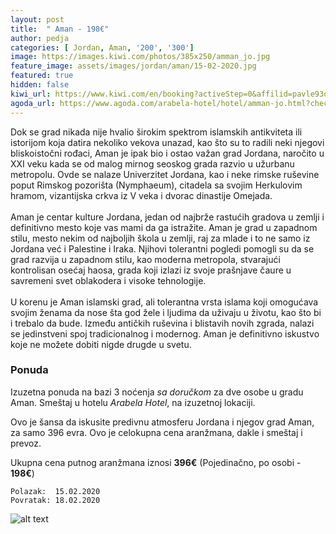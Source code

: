 ```yaml
---
layout: post
title:  " Aman - 198€"
author: pedja
categories: [ Jordan, Aman, '200', '300']
image: https://images.kiwi.com/photos/385x250/amman_jo.jpg
feature_image: assets/images/jordan/aman/15-02-2020.jpg
featured: true
hidden: false
kiwi_url: https://www.kiwi.com/en/booking?activeStep=0&affilid=pavle93odyssey&booking_token=Akfd2Ivru9c6CXll8gnbGt7Ps65EsA7nb777h1R-_u6E6muFUb21rGUDC71iONNdG-lcQesag273dKwgDPvvEK82x3JrhBosn3UMVZe951aHS6pl7h3bEwPg6ajMUTvBhKMlifqqXeycMkc9qinXAsF_-K9JYJQnSnuai-2DPSQKzN_Das-PppjjYSTT2jzcBXohCxFSTIjLEBImWL4Rhp8Nie6lxQ_jEBjBzE31y0q0isPYphhrbYxbzBdZHB8b9CwpQ-Fv_VVTYd4qEhuZaR62itdBc2TdD0ZxzzffLA3R_eAAOHUXdeD3Jh2dx7UTM2T-ptvwOrVSYyJb0NmxjUyw6fRYvEqUWoTag46_wSrFTzY0omehGky5yP3Ib-03uiRA1ZLnFrQ_HHZ_dA8Cx-MVB4jO9T6mBd_H-abi_Lnf8zM1z2xX3pSOgVHOq2lRn-a7HG5m0uUkm0lOWXehSFcBq_oIjRpkjtarmVyaDiTKUhseKd6B3n1AcPNP42vG9B_poqw_xuFiK2b1BFAxEfWzR84R1RceKKxZ5habr4vxJ_AEb4Mmpv6NDGTqlCJHni3t7EQ62p4-QE-9T6ywdL3-ECH3x4gPMe08AaweaHtojDW58j1mHHT5hMxoOBdnhUqO-83odIrrozs2sXMprpg%3D%3D&currency=eur&deeplinkId=28363686268&flightsId=0ed8065b478347869c0ead53_0-065b10db47830000ca4cf687_0-10db065b4786000020129c4b_0-0ed8065b478347869c0ead53_1&handBags=0-0&holdBags=0-0&lang=en&passengers=2&price=268&session_identifier=YbBk9Zoa8kzQyPJPaEDvG%2F52XCeFBRqj4QqlBtyutu4%3D&session_token=X%2Bgiw2RU%2Fhin7Q%2FmuoZUS0vRKgZcm5EULJVJ9tatgICaUK7TP1gmG4NSys%2BIuLNChp93hXTn7T8tsHc0cPUg46DXBNgv5m5HYaQp6w8J0qyWbvTqJF9r1EcWtaN1y3N%2FPa%2BTaPW03%2FNJGodKr95cJw6HpOlJcPyyo8vp3fgWNzr3X8gzkK26EIUOXeyHrbTDQrxeBgXjeYkt67tBe0fawC4I3X4iDNUze%2BhB3%2BsTIrvOKjLxiL45qLf%2FlQpjP6zFgBUP9OOemchMRHApg0UxI3q0fpfzfsyB2aJJlZPjsr%2BdcavqVYcHjhVEG%2F2bKXaL&token=Akfd2Ivru9c6CXll8gnbGt7Ps65EsA7nb777h1R-_u6E6muFUb21rGUDC71iONNdG-lcQesag273dKwgDPvvEK82x3JrhBosn3UMVZe951aHS6pl7h3bEwPg6ajMUTvBhKMlifqqXeycMkc9qinXAsF_-K9JYJQnSnuai-2DPSQKzN_Das-PppjjYSTT2jzcBXohCxFSTIjLEBImWL4Rhp8Nie6lxQ_jEBjBzE31y0q0isPYphhrbYxbzBdZHB8b9CwpQ-Fv_VVTYd4qEhuZaR62itdBc2TdD0ZxzzffLA3R_eAAOHUXdeD3Jh2dx7UTM2T-ptvwOrVSYyJb0NmxjUyw6fRYvEqUWoTag46_wSrFTzY0omehGky5yP3Ib-03uiRA1ZLnFrQ_HHZ_dA8Cx-MVB4jO9T6mBd_H-abi_Lnf8zM1z2xX3pSOgVHOq2lRn-a7HG5m0uUkm0lOWXehSFcBq_oIjRpkjtarmVyaDiTKUhseKd6B3n1AcPNP42vG9B_poqw_xuFiK2b1BFAxEfWzR84R1RceKKxZ5habr4vxJ_AEb4Mmpv6NDGTqlCJHni3t7EQ62p4-QE-9T6ywdL3-ECH3x4gPMe08AaweaHtojDW58j1mHHT5hMxoOBdnhUqO-83odIrrozs2sXMprpg%3D%3D&user_id=86bfed55-21d7-4a38-a51e-73c29f7a1c7d
agoda_url: https://www.agoda.com/arabela-hotel/hotel/amman-jo.html?checkin=2020-02-15&los=3&adults=2&rooms=1&cid=1833963&searchrequestid=8f420d73-00b2-451f-8524-4ef2f43b1fdb&travellerType=-1&tabbed=true
---
```

Dok se grad nikada nije hvalio širokim spektrom islamskih antikviteta ili istorijom koja datira nekoliko vekova unazad, kao što su to radili neki njegovi bliskoistočni rođaci, Aman je ipak bio i ostao važan grad Jordana, naročito u XXI veku kada se od malog mirnog seoskog grada razvio u užurbanu metropolu. Ovde se nalaze Univerzitet Jordana, kao i neke rimske ruševine poput Rimskog pozorišta (Nymphaeum), citadela sa svojim Herkulovim hramom, vizantijska crkva iz V veka i dvorac dinastije Omejada. 
<br><br>
Aman je centar kulture Jordana, jedan od najbrže rastućih gradova u zemlji i definitivno mesto koje vas mami da ga istražite. Aman je grad u zapadnom stilu, mesto nekim od najboljih škola u zemlji, raj za mlade i to ne samo iz Jordana već i Palestine i Iraka. Njihovi tolerantni pogledi pomogli su da se grad razvija u zapadnom stilu, kao moderna metropola, stvarajući kontrolisan osećaj haosa, grada koji izlazi iz svoje prašnjave čaure u savremeni svet oblakodera i visoke tehnologije.
<br><br>
U korenu je Aman islamski grad, ali tolerantna vrsta islama koji omogućava svojim ženama da nose šta god žele i ljudima da uživaju u životu, kao što bi i trebalo da bude. Između antičkih ruševina i blistavih novih zgrada, nalazi se jedinstveni spoj tradicionalnog i modernog. Aman je definitivno iskustvo koje ne možete dobiti nigde drugde u svetu.


### Ponuda
Izuzetna ponuda na bazi 3 noćenja *sa doručkom* za dve osobe u gradu Aman. Smeštaj u hotelu *Arabela Hotel*, na izuzetnoj lokaciji.

Ovo je šansa da iskusite predivnu atmosferu Jordana i njegov grad Aman, za samo 396 evra. Ovo je celokupna cena aranžmana, dakle i smeštaj i prevoz.

Ukupna cena putnog aranžmana iznosi **396€** (Pojedinačno, po osobi - **198€**)

```
Polazak:  15.02.2020
Povratak: 18.02.2020
```

![alt text]( https://thumbnails.trvl-media.com/iYSbCOD5nS_o_HOtj6ZKsAYi3HY=/773x530/smart/filters:quality(60)/images.trvl-media.com/hotels/8000000/7740000/7739200/7739107/019ab720_z.jpg "Aman smestaj")

